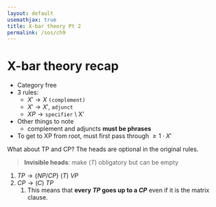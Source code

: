 ```yaml
---
layout: default
usemathjax: true
title: X-bar theory Pt 2
permalink: /sos/ch9
---
```


# X-bar theory recap

- Category free
- 3 rules:
  - $X' \rightarrow X \ \texttt{(complement)}$
  - $X' \rightarrow X' ,\ \texttt{adjunct}$
  - $XP \rightarrow \texttt{specifier}$ \ X'
- Other things to note
  - complement and adjuncts **must be phrases**
- To get to XP from root, must first pass through $\geq 1 \cdot X'$ 

What about TP and CP? The heads are optional in the original rules.

> **Invisible heads**: make $(T)$ obligatory but can be empty

1. $TP \rightarrow \{NP/CP\} \ (T) \ VP$
1. $CP \rightarrow (C) \ TP$
   1. This means that **every $TP$ goes up to a $CP$** even if it is the matrix clause.